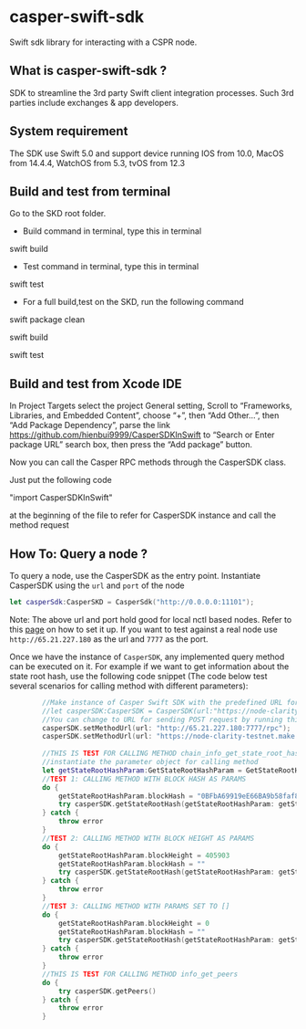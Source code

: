 
# casper-swift-sdk

Swift sdk library for interacting with a CSPR node.

## What is casper-swift-sdk ?

SDK  to streamline the 3rd party Swift client integration processes. Such 3rd parties include exchanges & app developers. 

## System requirement


The SDK use Swift 5.0 and support device running IOS from 10.0, MacOS from 14.4.4, WatchOS from 5.3, tvOS from 12.3


## Build and test from terminal 

Go to the SKD root folder.

- Build command in terminal, type this in terminal

swift build

- Test command in terminal, type this in terminal

swift test

- For a full build,test on the SKD, run the following command

swift package clean

swift build

swift test


## Build and test from Xcode IDE

In Project Targets select the project General setting, Scroll to “Frameworks, Libraries, and Embedded Content”, choose “+”, then “Add Other…”, then “Add Package Dependency”, parse the link https://github.com/hienbui9999/CasperSDKInSwift to “Search or Enter package URL” search box, then press the “Add package” button.

Now you can call the Casper RPC methods through the CasperSDK class.

Just put the following code

"import CasperSDKInSwift"

at the beginning of the file to refer for CasperSDK instance and call the method request


## How To: Query a node ?

To query a node, use the CasperSDK as the entry point. Instantiate CasperSDK using the `url` and `port` of the node

```swift
let casperSdk:CasperSKD = CasperSdk("http://0.0.0.0:11101");
```

Note: The above url and port hold good for local nctl based nodes. Refer to this [page](https://caspernetwork.readthedocs.io/en/latest/dapp-dev-guide/setup-nctl.html) on how to set it up. If you want to test against a real node use `http://65.21.227.180` as the url and `7777` as the port.

Once we have the instance of `CasperSDK`, any implemented query method can be executed on it. For example if we want to get information about the state root hash, use the following code snippet (The code below test several scenarios for calling method with different parameters):

```swift
        //Make instance of Casper Swift SDK with the predefined URL for sending POST request
        //let casperSDK:CasperSDK = CasperSDK(url:"https://node-clarity-testnet.make.services/rpc");
        //You can change to URL for sending POST request by running this code, with the specific url like this
        casperSDK.setMethodUrl(url: "http://65.21.227.180:7777/rpc");
        casperSDK.setMethodUrl(url: "https://node-clarity-testnet.make.services/rpc");
        
        //THIS IS TEST FOR CALLING METHOD chain_info_get_state_root_hash
        //instantiate the parameter object for calling method
        let getStateRootHashParam:GetStateRootHashParam = GetStateRootHashParam();
        //TEST 1: CALLING METHOD WITH BLOCK HASH AS PARAMS
        do {
            getStateRootHashParam.blockHash = "0BFbA69919eE66BA9b58faf843D95924d9C10927d5ac84df1F633381AE58aB71"
            try casperSDK.getStateRootHash(getStateRootHashParam: getStateRootHashParam)
        } catch {
            throw error
        }
        //TEST 2: CALLING METHOD WITH BLOCK HEIGHT AS PARAMS
        do {
            getStateRootHashParam.blockHeight = 405903
            getStateRootHashParam.blockHash = ""
            try casperSDK.getStateRootHash(getStateRootHashParam: getStateRootHashParam)
        } catch {
            throw error
        }
        //TEST 3: CALLING METHOD WITH PARAMS SET TO []
        do {
            getStateRootHashParam.blockHeight = 0
            getStateRootHashParam.blockHash = ""
            try casperSDK.getStateRootHash(getStateRootHashParam: getStateRootHashParam)
        } catch {
            throw error
        }
        //THIS IS TEST FOR CALLING METHOD info_get_peers
        do {
            try casperSDK.getPeers()
        } catch {
            throw error
        }
```
